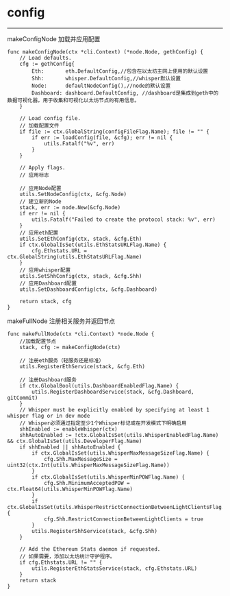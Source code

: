 # config #

----------
makeConfigNode 加载并应用配置


	func makeConfigNode(ctx *cli.Context) (*node.Node, gethConfig) {
		// Load defaults.
		cfg := gethConfig{
			Eth:       eth.DefaultConfig,//包含在以太坊主网上使用的默认设置
			Shh:       whisper.DefaultConfig,//whisper默认设置
			Node:      defaultNodeConfig(),//node的默认设置
			Dashboard: dashboard.DefaultConfig, //dashboard是集成到geth中的数据可视化器，用于收集和可视化以太坊节点的有用信息。
		}
	
		// Load config file.
		// 加载配置文件
		if file := ctx.GlobalString(configFileFlag.Name); file != "" {
			if err := loadConfig(file, &cfg); err != nil {
				utils.Fatalf("%v", err)
			}
		}
	
		// Apply flags.
		// 应用标志
	
		// 应用Node配置
		utils.SetNodeConfig(ctx, &cfg.Node)
		// 建立新的Node
		stack, err := node.New(&cfg.Node)
		if err != nil {
			utils.Fatalf("Failed to create the protocol stack: %v", err)
		}
		// 应用eth配置
		utils.SetEthConfig(ctx, stack, &cfg.Eth)
		if ctx.GlobalIsSet(utils.EthStatsURLFlag.Name) {
			cfg.Ethstats.URL = ctx.GlobalString(utils.EthStatsURLFlag.Name)
		}
		// 应用whisper配置
		utils.SetShhConfig(ctx, stack, &cfg.Shh)
		// 应用Dashboard配置
		utils.SetDashboardConfig(ctx, &cfg.Dashboard)
	
		return stack, cfg
	}

makeFullNode 注册相关服务并返回节点

	func makeFullNode(ctx *cli.Context) *node.Node {
		//加载配置节点
		stack, cfg := makeConfigNode(ctx)
	
		// 注册eth服务（轻服务还是标准）
		utils.RegisterEthService(stack, &cfg.Eth)
	
		// 注册Dashboard服务
		if ctx.GlobalBool(utils.DashboardEnabledFlag.Name) {
			utils.RegisterDashboardService(stack, &cfg.Dashboard, gitCommit)
		}
		// Whisper must be explicitly enabled by specifying at least 1 whisper flag or in dev mode
		// Whisper必须通过指定至少1个Whisper标记或在开发模式下明确启用
		shhEnabled := enableWhisper(ctx)
		shhAutoEnabled := !ctx.GlobalIsSet(utils.WhisperEnabledFlag.Name) && ctx.GlobalIsSet(utils.DeveloperFlag.Name)
		if shhEnabled || shhAutoEnabled {
			if ctx.GlobalIsSet(utils.WhisperMaxMessageSizeFlag.Name) {
				cfg.Shh.MaxMessageSize = uint32(ctx.Int(utils.WhisperMaxMessageSizeFlag.Name))
			}
			if ctx.GlobalIsSet(utils.WhisperMinPOWFlag.Name) {
				cfg.Shh.MinimumAcceptedPOW = ctx.Float64(utils.WhisperMinPOWFlag.Name)
			}
			if ctx.GlobalIsSet(utils.WhisperRestrictConnectionBetweenLightClientsFlag.Name) {
				cfg.Shh.RestrictConnectionBetweenLightClients = true
			}
			utils.RegisterShhService(stack, &cfg.Shh)
		}
	
		// Add the Ethereum Stats daemon if requested.
		// 如果需要，添加以太坊统计守护程序。
		if cfg.Ethstats.URL != "" {
			utils.RegisterEthStatsService(stack, cfg.Ethstats.URL)
		}
		return stack
	}